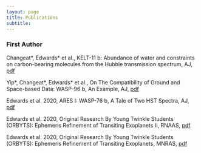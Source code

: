 ```yaml
---
layout: page
title: Publications
subtitle: 
---
```


### First Author

Changeat*, Edwards* et al., KELT-11 b: Abundance of water and constraints on carbon-bearing molecules from the Hubble transmission spectrum, AJ, [pdf](https://arxiv.org/pdf/2010.01310.pdf)

Yip*, Changeat*, Edwards* et al., On The Compatibility of Ground and Space-based Data: WASP-96 b, An Example, AJ, [pdf](https://arxiv.org/pdf/2009.10438.pdf)

Edwards et al. 2020, ARES I: WASP-76 b, A Tale of Two HST Spectra, AJ, [pdf](https://arxiv.org/pdf/2005.02374.pdf)

Edwards et al. 2020, Original Research By Young Twinkle Students (ORBYTS):
Ephemeris Refinement of Transiting Exoplanets II, RNAAS, [pdf](https://arxiv.org/pdf/2007.07232.pdf)

Edwards et al. 2020, Original Research By Young Twinkle Students (ORBYTS):
Ephemeris Refinement of Transiting Exoplanets, MNRAS, [pdf](https://arxiv.org/pdf/2005.01684.pdf)


